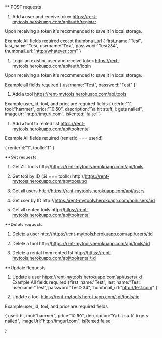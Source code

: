 ** POST requests
1. Add a user and receive token
https://rent-mytools.herokuapp.com/api/auth/register

Upon receiving a token it's recommended to save it in local storage.

Example
All fields required except thumbnail_url
{
first_name:"Test",
last_name:"Test,
username:"Test",
password:"Test234",
thumbnail_url:"http://whatever.com"
}

1. Login an existing user and receive token
https://rent-mytools.herokuapp.com/api/auth/login

Upon receiving a token it's recommended to save it in local storage.

Example
all fields required
{
    username:"Test",
    password:"Test"
}

1. Add a tool
https://rent-mytools.herokuapp.com/api/tools

Example
user_id, tool, and price are required fields
{
    userId:"1",
    tool:"hammer",
    price:"10.50",
    description:"Ya hit stuff, it gets nailed",
    imageUrl:"http://imgurl.com",
    isRented:"false"
}

1. Add a tool to rented list
https://rent-mytools.herokuapp.com/api/toolrental

Example
All fields required (renterId === userId)

{
    renterId:"1",
    toolId:"1"
}

**Get requests

1. Get All Tools
http://https://rent-mytools.herokuapp.com/api/tools

1. Get tool by ID
(:id === toolId)
http://https://rent-mytools.herokuapp.com/api/tools/:id

1. Get all users
http://https://rent-mytools.herokuapp.com/api/users


1. Get user by ID
http://https://rent-mytools.herokuapp.com/api/users/:id

1. Get all rented tools
http://https://rent-mytools.herokuapp.com/api/toolrental



**Delete requests

1. Delete a user
http://https://rent-mytools.herokuapp.com/api/users/:id

1. Delete a tool
http://https://rent-mytools.herokuapp.com/api/tools/:id

1. Delete a rental from rented list
http://https://rent-mytools.herokuapp.com/api/toolrental/:id


**Update Requests

1. Update a user
https://rent-mytools.herokuapp.com/api/users/:id
Example
All fields required
{
first_name:"Test",
last_name:"Test,
username:"Test",
password:"Test234",
thumbnail_url:"http://test.com"
}

1. Update a tool
https://rent-mytools.herokuapp.com/api/tools/:id

Example
user_id, tool, and price are required fields

{
    userId:1,
    tool:"hammer",
    price:"10.50",
    description:"Ya hit stuff, it gets nailed",
    imageUrl:"http://imgurl.com",
    isRented:false

   
}






